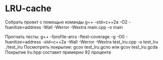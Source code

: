 # LRU-cache
Собрать проект с помощью команды
 g++ -std=c++2a -O2 -fsanitize=address -Wall -Werror -Wextra main.cpp -o main

Прогнать тесты:
g++ -fprofile-arcs -ftest-coverage     -g -O0 -fsanitize=address -std=c++2a     -Wall -Werror -Wextra test_lru.cpp -o test_lru
./test_lru
Посмотреть покрытие: 
gcov test_lru.gcno 
или 
gcov test_lru.gcda
Покрытие lru.hpp составит примерно 92 процента  
